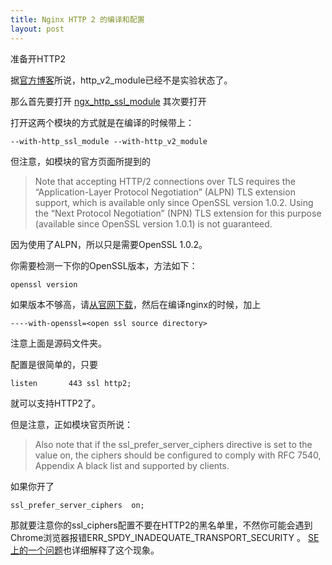 ```yaml
---
title: Nginx HTTP 2 的编译和配置
layout: post
---
```


准备开HTTP2

据[官方博客](https://www.nginx.com/blog/nginx-1-9-5/)所说，http_v2_module已经不是实验状态了。

那么首先要打开 [ngx_http_ssl_module](http://nginx.org/en/docs/http/ngx_http_ssl_module.html)
其次要打开 [](http://nginx.org/en/docs/http/ngx_http_v2_module.html)

打开这两个模块的方式就是在编译的时候带上：

    --with-http_ssl_module --with-http_v2_module

但注意，如模块的官方页面所提到的

> Note that accepting HTTP/2 connections over TLS requires the “Application-Layer Protocol Negotiation” (ALPN) TLS extension support, which is available only since OpenSSL version 1.0.2. Using the “Next Protocol Negotiation” (NPN) TLS extension for this purpose (available since OpenSSL version 1.0.1) is not guaranteed.

因为使用了ALPN，所以只是需要OpenSSL 1.0.2。

你需要检测一下你的OpenSSL版本，方法如下：

    openssl version

如果版本不够高，请[从官网下载](https://www.openssl.org/source/openssl-1.0.2d.tar.gz)，然后在编译nginx的时候，加上

    ----with-openssl=<open ssl source directory>

注意上面是源码文件夹。

配置是很简单的，只要

    listen       443 ssl http2;

就可以支持HTTP2了。

但是注意，正如模块官页所说：

> Also note that if the ssl_prefer_server_ciphers directive is set to the value on, the ciphers should be configured to comply with RFC 7540, Appendix A black list and supported by clients.

如果你开了

    ssl_prefer_server_ciphers  on;

那就要注意你的ssl_ciphers配置不要在HTTP2的黑名单里，不然你可能会遇到Chrome浏览器报错ERR_SPDY_INADEQUATE_TRANSPORT_SECURITY 。
[SE上的一个问题](http://serverfault.com/questions/712808/chrome-reports-err-spdy-inadequate-transport-security-connecting-to-local-web-se)也详细解释了这个现象。
